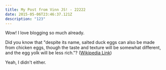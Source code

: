 ```yaml
---
title: My Post from Vinn JS! - 22222
date: 2015-05-06T23:46:37.121Z
description: "123"
---
```


Wow! I love blogging so much already.

Did you know that "despite its name, salted duck eggs can also be made from
chicken eggs, though the taste and texture will be somewhat different, and the
egg yolk will be less rich."?
([Wikipedia Link](https://en.wikipedia.org/wiki/Salted_duck_egg))

Yeah, I didn't either.

